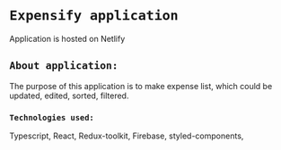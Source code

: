 # `Expensify application`
Application is hosted on Netlify 

## `About application:`
The purpose of this application is to make expense list, which could be updated, edited, sorted, filtered.

### `Technologies used:`
Typescript, React, Redux-toolkit, Firebase, styled-components, 
